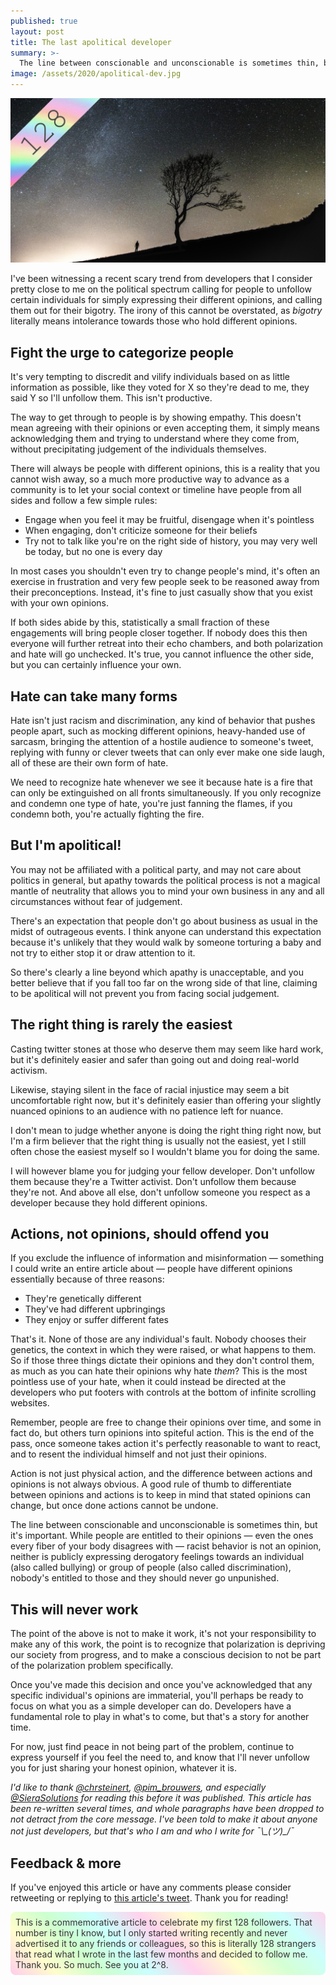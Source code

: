 ```yaml
---
published: true
layout: post
title: The last apolitical developer
summary: >-
  The line between conscionable and unconscionable is sometimes thin, but it's important.
image: /assets/2020/apolitical-dev.jpg
---
```


![splash](/assets/2020/apolitical-dev.jpg)

I've been witnessing a recent scary trend from developers that I consider pretty close to me on the political spectrum calling for people to  unfollow certain individuals for simply expressing their different opinions, and calling them out for their bigotry. The irony of this cannot be overstated, as *bigotry* literally means intolerance towards those who hold different opinions.

## Fight the urge to categorize people

It's very tempting to discredit and vilify individuals based on as little information as possible, like they voted for X so they're dead to me, they said Y so I'll unfollow them. This isn't productive.

The way to get through to people is by showing empathy. This doesn't mean agreeing with their opinions or even accepting them, it simply means acknowledging them and trying to understand where they come from, without precipitating judgement of the individuals themselves.

There will always be people with different opinions, this is a reality that you cannot wish away, so a much more productive way to advance as a community is to let your social context or timeline have people from all sides and follow a few simple rules:

- Engage when you feel it may be fruitful, disengage when it's pointless
- When engaging, don't criticize someone for their beliefs
- Try not to talk like you're on the right side of history, you may very well be today, but no one is every day

In most cases you shouldn't even try to change people's mind, it's often an exercise in frustration and very few people seek to be reasoned away from their preconceptions. Instead, it's fine to just casually show that you exist with your own opinions.

If both sides abide by this, statistically a small fraction of these engagements will bring people closer together. If nobody does this then everyone will further retreat into their echo chambers, and both polarization and hate will go unchecked. It's true, you cannot influence the other side, but you can certainly influence your own.

## Hate can take many forms

Hate isn't just racism and discrimination, any kind of behavior that pushes people apart, such as mocking different opinions, heavy-handed use of sarcasm, bringing the attention of a hostile audience to someone's tweet, replying with funny or clever tweets that can only ever make one side laugh, all of these are their own form of hate.

We need to recognize hate whenever we see it because hate is a fire that can only be extinguished on all fronts simultaneously. If you only recognize and condemn one type of hate, you're just fanning the flames, if you condemn both, you're actually fighting the fire.

## But I'm apolitical!

You may not be affiliated with a political party, and may not care about politics in general, but apathy towards the political process is not a magical mantle of neutrality that allows you to mind your own business in any and all circumstances without fear of judgement.

There's an expectation that people don't go about business as usual in the midst of outrageous events. I think anyone can understand this expectation because it's unlikely that they would walk by someone torturing a baby and not try to either stop it or draw attention to it.

So there's clearly a line beyond which apathy is unacceptable, and you better believe that if you fall too far on the wrong side of that line, claiming to be apolitical will not prevent you from facing social judgement.

## The right thing is rarely the easiest

Casting twitter stones at those who deserve them may seem like hard work, but it's definitely easier and safer than going out and doing real-world activism.

Likewise, staying silent in the face of racial injustice may seem a bit uncomfortable right now, but it's definitely easier than offering your slightly nuanced opinions to an audience with no patience left for nuance.

I don't mean to judge whether anyone is doing the right thing right now, but I'm a firm believer that the right thing is usually not the easiest, yet I still often chose the easiest myself so I wouldn't blame you for doing the same.

I will however blame you for judging your fellow developer. Don't unfollow them because they're a Twitter activist. Don't unfollow them because they're not. And above all else, don't unfollow someone you respect as a developer because they hold different opinions.

## Actions, not opinions, should offend you

If you exclude the influence of information and misinformation — something I could write an entire article about — people have different opinions essentially because of three reasons:

- They're genetically different
- They've had different upbringings
- They enjoy or suffer different fates

That's it. None of those are any individual's fault. Nobody chooses their genetics, the context in which they were raised, or what happens to them. So if those three things dictate their opinions and they don't control them, as much as you can hate their opinions why hate *them*? This is the most pointless use of your hate, when it could instead be directed at the developers who put footers with controls at the bottom of infinite scrolling websites.

Remember, people are free to change their opinions over time, and some in fact do, but others turn opinions into spiteful action. This is the end of the pass, once someone takes action it's perfectly reasonable to want to react, and to resent the individual himself and not just their opinions.

Action is not just physical action, and the difference between actions and opinions is not always obvious. A good rule of thumb to differentiate between opinions and actions is to keep in mind that stated opinions can change, but once done actions cannot be undone.

The line between conscionable and unconscionable is sometimes thin, but it's important. While people are entitled to their opinions — even the ones every fiber of your body disagrees with — racist behavior is not an opinion, neither is publicly expressing derogatory feelings towards an individual (also called bullying) or group of people (also called discrimination), nobody's entitled to those and they should never go unpunished.

## This will never work

The point of the above is not to make it work, it's not your responsibility to make any of this work, the point is to recognize that polarization is depriving our society from progress, and to make a conscious decision to not be part of the polarization problem specifically. 

Once you've made this decision and once you've acknowledged that any specific individual's opinions are immaterial, you'll perhaps be ready to focus on what you as a simple developer can do. Developers have a fundamental role to play in what's to come, but that's a story for another time.

For now, just find peace in not being part of the problem, continue to express yourself if you feel the need to, and know that I'll never unfollow you for just sharing your honest opinion, whatever it is.

<div class="message">
    <i>
        I'd like to thank <a href="http://twitter.com/chrsteinert" target="_blank">@chrsteinert</a>, <a href="http://twitter.com/pim_brouwers" target="_blank">@pim_brouwers</a>, and especially <a href="http://twitter.com/SieraSolutions" target="_blank">@SieraSolutions</a> for reading this before it was published. This article has been re-written several times, and whole paragraphs have been dropped to not detract from the core message. I've been told to make it about anyone not just developers, but that's who I am and who I write for ¯\_(ツ)_/¯
    </i>
</div>

## Feedback & more

If you've enjoyed this article or have any comments please consider retweeting or replying to [this article's tweet](https://twitter.com/luislikeIewis/status/1282688686535122945). Thank you for reading!

<div style="border-radius: .5rem; padding:.5rem;
background: linear-gradient(45deg, rgba(255,204,235,1) 0%, rgba(255,253,204,1) 12.5%, rgba(205,255,206,1) 25%, rgba(202,255,253,1) 37.5%, rgba(255,210,237,1) 50%, rgba(255,253,205,1) 62.5%, rgba(212,255,212,1) 75%, rgba(204,255,253,1) 87.5%, rgba(255,211,238,1) 100%);;color:#333">
  This is a commemorative article to celebrate my first 128 followers. That number is tiny I know, but I only started writing recently and never advertised it to any friends or colleagues, so this is literally 128 strangers that read what I wrote in the last few months and decided to follow me. Thank you. So much. See you at 2^8.
</div>
